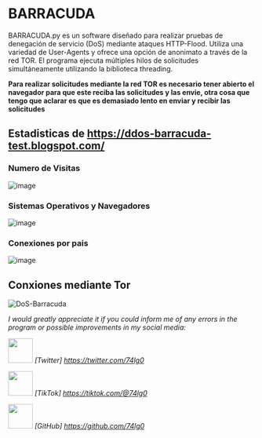 # BARRACUDA
BARRACUDA.py es un software diseñado para realizar pruebas de denegación de servicio (DoS) mediante ataques HTTP-Flood. Utiliza una variedad de User-Agents y ofrece una opción de anonimato a través de la red TOR. El programa ejecuta múltiples hilos de solicitudes simultáneamente utilizando la biblioteca threading.

**Para realizar solicitudes mediante la red TOR es necesario tener abierto el navegador para que este reciba las solicitudes y las envie, otra cosa que tengo que aclarar es que es demasiado lento en enviar y recibir las solicitudes**
## Estadisticas de https://ddos-barracuda-test.blogspot.com/
### Numero de Visitas
![image](https://github.com/74lg0/BARRACUDA/assets/111157836/2894b14b-5c6a-4add-9058-d4ff535474f8)

### Sistemas Operativos y Navegadores
![image](https://github.com/74lg0/BARRACUDA/assets/111157836/a9792d6e-05fb-4e57-80cc-8bfc31b67318)

### Conexiones por pais
![image](https://github.com/74lg0/BARRACUDA/assets/111157836/49e741e3-eb96-4387-996d-bcf2ba3e948d)

## Conxiones mediante Tor
![DoS-Barracuda](https://github.com/74lg0/BARRACUDA/assets/111157836/23cf5026-88e9-4427-be00-3228c543effe)

*I would greatly appreciate it if you could inform me of any errors in the program or possible improvements in my social media:*

<img src='https://github.com/74lg0/PyMalwareOS/assets/111157836/65fb859b-450a-421d-aa8b-fb25c74652c5'  height='50' width='50'> *[Twitter] https://twitter.com/74lg0*

<img src='https://github.com/74lg0/PyMalwareOS/assets/111157836/8e76c3f2-3a23-466b-a965-3816c51e8b34' height='50' width='50'>  *[TikTok] https://tiktok.com/@74lg0*

<img src='https://github.com/74lg0/PyMalwareOS/assets/111157836/c7a9f83c-c9c9-4ca2-a6c7-704ea2512331' height='50' width='50'> *[GitHub] https://github.com/74lg0*
